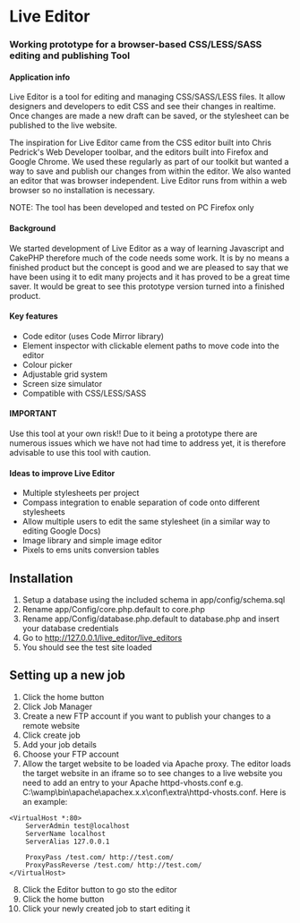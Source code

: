 # Live Editor
### Working prototype for a browser-based CSS/LESS/SASS editing and publishing Tool

#### Application info
Live Editor is a tool for editing and managing CSS/SASS/LESS files. It allow designers and developers to edit CSS and see their changes in realtime. Once changes are made a new draft can be saved, or the stylesheet can be published to the live website.

The inspiration for Live Editor came from the CSS editor built into Chris Pedrick's Web Developer toolbar, and the editors built into Firefox and Google Chrome. We used these regularly as part of our toolkit but wanted a way to save and publish our changes from within the editor. We also wanted an editor that was browser independent. Live Editor runs from within a web browser so no installation is necessary.

NOTE: The tool has been developed and tested on PC Firefox only

#### Background
We started development of Live Editor as a way of learning Javascript and CakePHP therefore much of the code needs some work. It is by no means a finished product but the concept is good and we are pleased to say that we have been using it to edit many projects and it has proved to be a great time saver. It would be great to see this prototype version turned into a finished product.

#### Key features
- Code editor (uses Code Mirror library)
- Element inspector with clickable element paths to move code into the editor
- Colour picker
- Adjustable grid system
- Screen size simulator
- Compatible with CSS/LESS/SASS


#### IMPORTANT
Use this tool at your own risk!! Due to it being a prototype there are numerous issues which we have not had time to address yet, it is therefore advisable to use this tool with caution.


#### Ideas to improve Live Editor
- Multiple stylesheets per project
- Compass integration to enable separation of code onto different stylesheets
- Allow multiple users to edit the same stylesheet (in a similar way to editing Google Docs)
- Image library and simple image editor
- Pixels to ems units conversion tables


## Installation
1. Setup a database using the included schema in app/config/schema.sql
2. Rename app/Config/core.php.default to core.php
3. Rename app/Config/database.php.default to database.php and insert your database credentials
5. Go to http://127.0.0.1/live_editor/live_editors
6. You should see the test site loaded


## Setting up a new job
1. Click the home button
2. Click Job Manager
3. Create a new FTP account if you want to publish your changes to a remote website
4. Click create job
5. Add your job details
6. Choose your FTP account
7. Allow the target website to be loaded via Apache proxy. The editor loads the target website in an iframe so to see changes to a live website you need to add an entry to your Apache httpd-vhosts.conf e.g.
C:\wamp\bin\apache\apachex.x.x\conf\extra\httpd-vhosts.conf. Here is an example:

```
<VirtualHost *:80> 
    ServerAdmin test@localhost
    ServerName localhost
    ServerAlias 127.0.0.1
    
    ProxyPass /test.com/ http://test.com/
    ProxyPassReverse /test.com/ http://test.com/
</VirtualHost>
```
8. Click the Editor button to go sto the editor
9. Click the home button
10. Click your newly created job to start editing it




